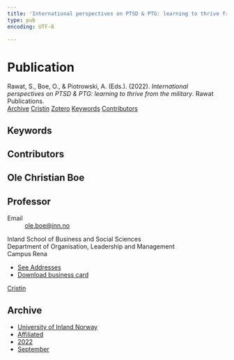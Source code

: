 ```yaml
---
title: 'International perspectives on PTSD & PTG: learning to thrive from the military'
type: pub
encoding: UTF-8

---
```

<h1>Publication</h1>
<article id="csl-bib-container-QCKUQ6AB" class="csl-bib-container">
  <div class="csl-bib-body"> <div class="csl-entry">Rawat, S., Boe, O., &#38; Piotrowski, A. (Eds.). (2022). <i>International perspectives on PTSD &#38; PTG: learning to thrive from the military</i>. Rawat Publications.</div> </div>
  <div class="csl-bib-buttons">
    <a href="#taxonomy-article-QCKUQ6AB" alt="archive" class="csl-bib-button">Archive</a>
    <a href="https://app.cristin.no/results/show.jsf?id=2055075" alt="Cristin" class="csl-bib-button">Cristin</a>
    <a href="http://zotero.org/groups/5881554/items/QCKUQ6AB" alt="Zotero" class="csl-bib-button">Zotero</a>
    <a href="#keywords-article-QCKUQ6AB" alt="keywords" class="csl-bib-button">Keywords</a>
    <a href="#contributors-article-QCKUQ6AB" alt="contributors" class="csl-bib-button">Contributors</a>
  </div>
  <div id="csl-bib-meta-container-QCKUQ6AB"></div>
</article>
<div id="csl-bib-meta-QCKUQ6AB" class="csl-bib-meta">
  <article id="keywords-article-QCKUQ6AB" class="keywords-article">
    <h1>Keywords</h1>
    
  </article>
  <article id="contributors-article-QCKUQ6AB" class="contributors-article">
    <h1>Contributors</h1>
    <div class="personas"> <div class="vrtx-hinn-person-card"> <div class="photo"> <i class="lar la-user-circle missing-person"></i> </div> <div class="info"> <hgroup><h1>Ole Christian Boe</h1> <h2>Professor</h2> </hgroup><dl> <dt>Email</dt> <dd> <a href="mailto:ole.boe@inn.no">ole.boe@inn.no</a> </dd> </dl> <p> Inland School of Business and Social Sciences<br> Department of Organisation, Leadership and Management<br> Campus Rena </p> <ul class="vrtx-hinn-links"> <li><a href="https://www.inn.no/english/find-an-employee/ole-boe.html#vrtx-hinn-addresses">See Addresses</a></li> <li><a href="https://www.inn.no/english/find-an-employee/ole-boe.html?vrtx=vcf">Download business card</a></li> </ul> </div> </div> <a href="https://app.cristin.no/persons/show.jsf?id=603087" alt="Cristin URL" class="personas-cristin">Cristin</a> </div>
  </article>
  <article id="taxonomy-article-QCKUQ6AB" class="taxonomy-article">
    <h1>Archive</h1>
    <ul>
      <li><a href="{{< params subfolder >}}en/archive/?key=3DCRN523">University of Inland Norway</a></li>
      <li><a href="{{< params subfolder >}}en/archive/?key=II9RDAME">Affiliated</a></li>
      <li><a href="{{< params subfolder >}}en/archive/?key=RULDG5ER">2022</a></li>
      <li><a href="{{< params subfolder >}}en/archive/?key=JZET2ZIF">September</a></li>
    </ul>
  </article>
</div>
